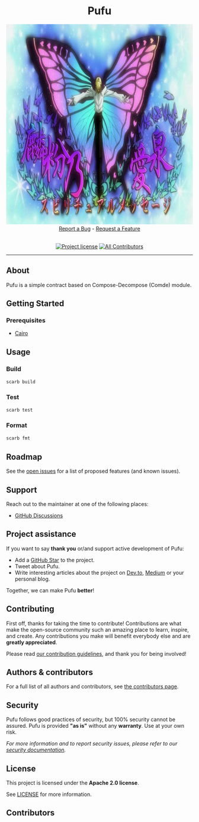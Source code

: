 <div align="center">
  <h1>Pufu</h1>
  <img src="docs/images/logo.jpg" height="540" width="960">
  <br />
  <a href="https://github.com/carbonable-labs/pufu/issues/new?assignees=&labels=bug&template=01_BUG_REPORT.md&title=bug%3A+">Report a Bug</a>
  -
  <a href="https://github.com/carbonable-labs/pufu/issues/new?assignees=&labels=enhancement&template=02_FEATURE_REQUEST.md&title=feat%3A+">Request a Feature</a>
</div>

<div align="center">
<br />

[![Project license](https://img.shields.io/github/license/carbonable-labs/pufu.svg?style=flat-square)](LICENSE)
[![All Contributors](https://img.shields.io/github/all-contributors/carbonable-labs/pufu?color=ee8449&style=flat-square)](#contributors)

</div>

---

## About

Pufu is a simple contract based on Compose-Decompose (Comde) module.

## Getting Started

### Prerequisites

- [Cairo](https://github.com/starkware-libs/cairo)

## Usage

### Build

```bash
scarb build
```

### Test

```bash
scarb test
```

### Format

```bash
scarb fmt
```

## Roadmap

See the [open issues](https://github.com/carbonable-labs/pufu/issues) for a list of proposed features (and known issues).

## Support

Reach out to the maintainer at one of the following places:

- [GitHub Discussions](https://github.com/carbonable-labs/pufu/discussions)

## Project assistance

If you want to say **thank you** or/and support active development of Pufu:

- Add a [GitHub Star](https://github.com/carbonable-labs/pufu) to the project.
- Tweet about Pufu.
- Write interesting articles about the project on [Dev.to](https://dev.to/), [Medium](https://medium.com/) or your personal blog.

Together, we can make Pufu **better**!

## Contributing

First off, thanks for taking the time to contribute! Contributions are what make the open-source community such an amazing place to learn, inspire, and create. Any contributions you make will benefit everybody else and are **greatly appreciated**.

Please read [our contribution guidelines](docs/CONTRIBUTING.md), and thank you for being involved!

## Authors & contributors

For a full list of all authors and contributors, see [the contributors page](https://github.com/carbonable-labs/pufu/contributors).

## Security

Pufu follows good practices of security, but 100% security cannot be assured.
Pufu is provided **"as is"** without any **warranty**. Use at your own risk.

_For more information and to report security issues, please refer to our [security documentation](docs/SECURITY.md)._

## License

This project is licensed under the **Apache 2.0 license**.

See [LICENSE](LICENSE) for more information.

## Contributors

<!-- ALL-CONTRIBUTORS-LIST:START - Do not remove or modify this section -->
<!-- prettier-ignore-start -->
<!-- markdownlint-disable -->

<!-- markdownlint-restore -->
<!-- prettier-ignore-end -->

<!-- ALL-CONTRIBUTORS-LIST:END -->

[scarb]: https://github.com/software-mansion/scarb
